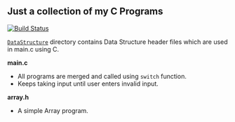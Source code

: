 Just a collection of my C Programs
---

[![Build Status](https://travis-ci.org/crazyuploader/CollegeStuff.svg?branch=master)](https://travis-ci.org/crazyuploader/CollegeStuff)

[`DataStructure`](https://github.com/crazyuploader/CollegeStuff/tree/master/programs/c/DataStructure) directory contains Data Structure header files which are used in main.c using C.

<b>main.c</b>
* All programs are merged and called using `switch` function.
* Keeps taking input until user enters invalid input.

<b>array.h</b>
* A simple Array program.

